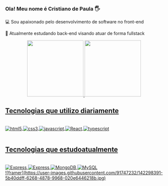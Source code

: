 ### Ola! Meu nome é Cristiano de Paula 🖐️

 <p> 💻 Sou apaixonado pelo desenvolvimento de software no front-end </p>
 <p> 📖 Atualmente estudando back-end visando atuar de forma fullstack </p>

<div align="center">
  <a href="https://github.com/CristianodePaula">
  <img height="180em" src="https://github-readme-stats.vercel.app/api?username=CristianodePaula&show_icons=true&theme=dark&include_all_commits=true&count_private=true"/>
  <img height="180em" src="https://github-readme-stats.vercel.app/api/top-langs/?username=CristianodePaula&layout=compact&langs_count=7&theme=dark"/>
</div>
  
## Tecnologias que utilizo diariamente
  
  <div style="display: inline_block"><br/>
    <img align="center" alt="html5" src="https://img.shields.io/badge/HTML5-E34F26?style=for-the-badge&logo=html5&logoColor=white" />
    <img align="center" alt="css3" src="https://img.shields.io/badge/CSS3-1572B6?style=for-the-badge&logo=css3&logoColor=white">
    <img align="center" alt="javascript" src="https://img.shields.io/badge/JavaScript-F7DF1E?style=for-the-badge&logo=javascript&logoColor=black">
    <img align="center" alt="React" src="https://img.shields.io/badge/React-20232A?style=for-the-badge&logo=react&logoColor=61DAFB">
    <img align="center" alt="typescript" src="https://img.shields.io/badge/styled--components-DB7093?style=for-the-badge&logo=styled-components&logoColor=white">
  </div>
  
  <br/>
    
## Tecnologias que estudoatualmente 
    
  <div style="display: inline_block"><br/>
   <img align="center" alt="Express" src="https://img.shields.io/badge/Node.js-43853D?style=for-the-badge&logo=node.js&logoColor=white">
    <img align="center" alt="Express" src="https://img.shields.io/badge/Express.js-404D59?style=for-the-badge">
    <img align="center" alt="MongoDB" src="https://img.shields.io/badge/MongoDB-4EA94B?style=for-the-badge&logo=mongodb&logoColor=white">
    <img align="center" alt="MySQL" src="https://img.shields.io/badge/MySQL-00000F?style=for-the-badge&logo=mysql&logoColor=white">
    </div>![framer](https://user-images.githubusercontent.com/91747232/142298391-5b40ddff-6268-4878-9968-020e6446218b.jpg)

